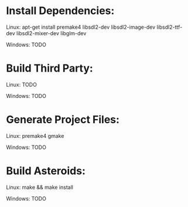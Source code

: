 Install Dependencies:
=====
Linux:
    apt-get install premake4 libsdl2-dev libsdl2-image-dev libsdl2-ttf-dev libsdl2-mixer-dev libglm-dev

Windows:
    TODO

Build Third Party:
=====
Linux:
    TODO

Windows:
    TODO

Generate Project Files:
=====
Linux:
    premake4 gmake

Windows:
    TODO


Build Asteroids:
=====
Linux:
    make && make install

Windows:
    TODO
